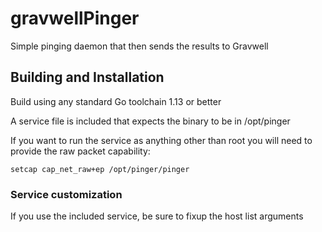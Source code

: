 # gravwellPinger
Simple pinging daemon that then sends the results to Gravwell

## Building and Installation
Build using any standard Go toolchain 1.13 or better

A service file is included that expects the binary to be in /opt/pinger

If you want to run the service as anything other than root you will need to provide the raw packet capability:

```
setcap cap_net_raw+ep /opt/pinger/pinger
```

### Service customization

If you use the included service, be sure to fixup the host list arguments
